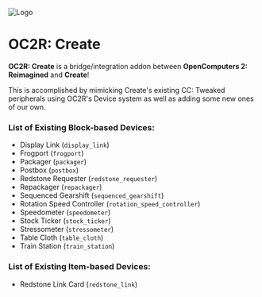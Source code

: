 ![Logo](https://github.com/TechTastic/oc2r-create/blob/1.20.1/create6/src/main/resources/logo.png)
# OC2R: Create

**OC2R: Create** is a bridge/integration addon between **OpenComputers 2: Reimagined** and **Create**!

This is accomplished by mimicking Create's existing CC: Tweaked peripherals using OC2R's Device system as well as adding some new ones of our own.

### List of Existing Block-based Devices:
- Display Link (`display_link`)
- Frogport (`frogport`)
- Packager (`packager`)
- Postbox (`postbox`)
- Redstone Requester (`redstone_requester`)
- Repackager (`repackager`)
- Sequenced Gearshift (`sequenced_gearshift`)
- Rotation Speed Controller (`rotation_speed_controller`)
- Speedometer (`speedometer`)
- Stock Ticker (`stock_ticker`)
- Stressometer (`stressometer`)
- Table Cloth (`table_cloth`)
- Train Station (`train_station`)

### List of Existing Item-based Devices:
- Redstone Link Card (`redstone_link`)
